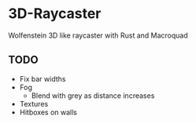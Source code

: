 # 3D-Raycaster

Wolfenstein 3D like raycaster with Rust and Macroquad


## TODO

- Fix bar widths
- Fog
    - Blend with grey as distance increases
- Textures
- Hitboxes on walls